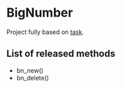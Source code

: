 # BigNumber
Project fully based on [task](https://www.babichev.org/mipt/HomeTask1.pdf). 
## List of released methods
- bn_new()
- bn_delete()
